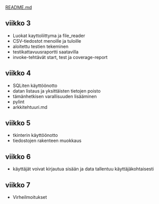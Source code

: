 [README.md](../../README.md)

## viikko 3

- Luokat kayttoliittyma ja file_reader
- CSV-tiedostot menoille ja tuloille
- aloitettu testien tekeminen
- testikattavuusraportti saatavilla
- invoke-tehtävät start, test ja coverage-report

## viikko 4

- SQLiten käyttöönotto  
- datan listaus ja yksittäisten tietojen poisto  
- tämänhetkisen varallisuuden lisääminen  
- pylint  
- arkkitehtuuri.md  

## viikko 5

- tkinterin käyttöönotto
- tiedostojen rakenteen muokkaus

## viikko 6

- käyttäjät voivat kirjautua sisään ja data tallentuu käyttäjäkohtaisesti  

## viikko 7  

- Virheilmoitukset